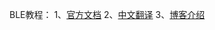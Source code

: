 BLE教程：
1、[官方文档](http://cs.szpt.edu.cn/android/guide/topics/connectivity/bluetooth-le.html)
2、[中文翻译](http://blog.csdn.net/tomato4832/article/details/69524814)
3、[博客介绍](http://blog.csdn.net/chenliqiang12345678/article/details/50504406)
